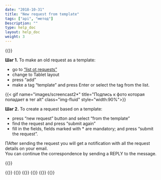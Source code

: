 ```yaml
---
date: "2018-10-31"
title: "New request from template"
tags: ["api", "метод"]
Description: ""
type: help_doc
layout: help_doc
weight: 3
--- 
```


{{<alert icon="hand-o-up" color="alert11-light" text="Use this feature for your repeating requests with the same details." close="false">}} 

**Шаг 1.** To make an old request as a template:

- go to  <a href="https://my.fesco.com/requests" target="_blank">“list ot requests”</a>
- change to Tablet layout 
- press “add”
- make a tag “template” and press Enter or select the tag from the list.

{{< gif name="images/screencast2*" title="Подпись к фото которая попадает в тег alt" class="img-fluid" style="width:90%">}}
<br/>

**Шаг 2.** To create a request based on a template:

- press “new request” button and select “from the template”
- find the request and press “submit again”
- fill in the fields, fields marked with * are mandatory; and press “submit the request”.

<div class="pixxett-alert pixxett-alert-icon alert8-light">
  <i class="fa fa-envelope"></i>ПAfter sending the request you will get a notification with all the request details on your email.  <br/> You can continue the correspondence by sending a REPLY to the message.
</div>

{{<isHelpful>}}


{{<seeAlso>}}
    {{<seeAlsoItem link="/new_order/online_order/copy/" text="Копирование из старой заявки">}}
    {{<seeAlsoItem link="/new_order/fields/" text="Как заполнять поля заявки">}}
    {{<seeAlsoItem link="/new_order/questions/" text="Как добавить еще один груз в заявку?">}}
    {{<seeAlsoItem link="/new_order/questions/" text="Кого указывать получателем на станции назначения?">}}
{{</seeAlso>}}